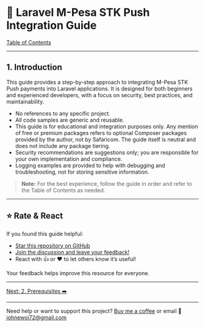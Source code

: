 # 📱 Laravel M-Pesa STK Push Integration Guide

[Table of Contents](../README.md#table-of-contents)

---

## 1. Introduction

This guide provides a step-by-step approach to integrating M-Pesa STK Push payments into Laravel applications. It is designed for both beginners and experienced developers, with a focus on security, best practices, and maintainability.

- No references to any specific project.
- All code samples are generic and reusable.
- This guide is for educational and integration purposes only. Any mention of free or premium packages refers to optional Composer packages provided by the author, not by Safaricom. The guide itself is neutral and does not include any package tiering.
- Security recommendations are suggestions only; you are responsible for your own implementation and compliance.
- Logging examples are provided to help with debugging and troubleshooting, not for storing sensitive information.

> **Note:** For the best experience, follow the guide in order and refer to the Table of Contents as needed.

---

## ⭐ Rate & React

If you found this guide helpful:

- [Star this repository on GitHub](https://github.com/johnekiru/mpesa-laravel-guide)
- [Join the discussion and leave your feedback!](https://github.com/johnekiru/mpesa-laravel-guide/discussions)
- React with 👍 or ❤️ to let others know it’s useful!

Your feedback helps improve this resource for everyone.

---

[Next: 2. Prerequisites ➡️](./prerequisites.md)

---

Need help or want to support this project? [Buy me a coffee](https://coff.ee/johnekiru7v) or email 📧 johnewoi72@gmail.com
